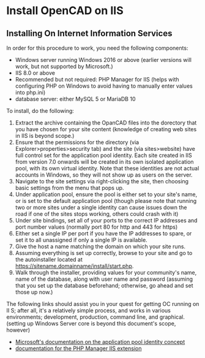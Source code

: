 # Install OpenCAD on IIS

## Installing On Internet Information Services

In order for this procedure to work, you need the following components:
- Windows server running Windows 2016 or above (earlier versions will work, but not supported by Microsoft.)
- IIS 8.0 or above
- Recommended but not required: PHP Manager for IIS (helps with configuring PHP on Windows to avoid having to manually enter values into php.ini)
- database server: either MySQL 5 or MariaDB 10

To install, do the following:

1. Extract the archive containing the OpanCAD files into the dorectory that you have chosen for your site content (knowledge of creating web sites in IIS is beyond scope.)
2. Ensure that the permissions for the directory (via Explorer>properties>security tab) and the site (via sites>website) have full control set for the application pool identity. Each site created in IIS from version 7.0 onwards will be created in its own isolated application pool, with its own virtual identity. Note that these identities are not actual accounts in Windows, so they will not show up as users on the server. 
3. Navigate to the site settings via right-clicking the site, then choosing basic settings from the menu that pops up.
4. Under application pool, ensure the pool is either set to your site's name, or is set to the default application pool (though please note that running two or more sites under a single identity can cause issues down the road if one of the sites stops working, others could crash with it)
5. Under site bindings, set all of your ports to the correct IP addresses and port number values (normally port 80 for http and 443 for https) 
6. Either set a single IP per port if you have the IP addresses to spare, or set it to all unassigned if only a single IP is available.
7. Give the host a name matching the domain on which your site runs.
8. Assuming everything is set up correctly, browse to your site and go to the autoinstaller located at https://sitename.domainname/install/start.php.
9. Walk through the installer, providing values for your community's name, name of the database, along with user name and password (assuming that you set up the database beforehand; otherwise, go ahead and set those up now.)

The following links should assist you in your quest for getting OC running on II            S; after all, it's a relatively simple process, and works in various environments; development, production, command line, and graphical. (setting up Windows Server core is beyond this document's scope, however) 

- [Microsoft's documentation on the application pool identity concept](https://docs.microsoft.com/en-us/iis/manage/configuring-security/application-pool-identities#:~:text=Here%20is%20how%3A%201%20Open%20the%20IIS%20Management,5%20The%20following%20dialog%20appears%3A%20More%20items...%20)
- [documentation for the PHP Manager IIS extension](https://www.iis.net/downloads/community/2018/05/php-manager-150-for-iis-10)